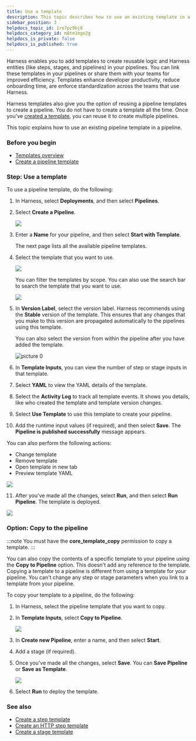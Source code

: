 ```yaml
---
title: Use a template
description: This topic describes how to use an existing template in a pipeline.
sidebar_position: 3
helpdocs_topic_id: 1re7pz9bj8
helpdocs_category_id: m8tm1mgn2g
helpdocs_is_private: false
helpdocs_is_published: true
---
```


Harness enables you to add templates to create reusable logic and Harness entities (like steps, stages, and pipelines) in your pipelines. You can link these templates in your pipelines or share them with your teams for improved efficiency. Templates enhance developer productivity, reduce onboarding time, are enforce standardization across the teams that use Harness.

Harness templates also give you the option of reusing a pipeline templates to create a pipeline. You do not have to create a template all the time. Once you've [created a template](create-pipeline-template.md), you can reuse it to create multiple pipelines.

This topic explains how to use an existing pipeline template in a pipeline.

### Before you begin

* [Templates overview](template.md)
* [Create a pipeline template](create-pipeline-template.md)

### Step: Use a template

To use a pipeline template, do the following:

1. In Harness, select **Deployments**, and then select **Pipelines**.

2. Select **Create a Pipeline**.

    ![](./static/use-a-template-41.png)

3. Enter a **Name** for your pipeline, and then select **Start with Template**.

   The next page lists all the available pipeline templates.

4. Select the template that you want to use.

   ![](./static/use-a-template-42.png)

   You can filter the templates by scope. You can also use the search bar to search the template that you want to use.

   ![](./static/use-a-template-43.png)

5. In **Version Label**, select the version label. Harness recommends using the **Stable** version of the template. This ensures that any changes that you make to this version are propagated automatically to the pipelines using this template.
   
   You can also select the version from within the pipeline after you have added the template.

   ![picture 0](static/c070e05fbf3a000f5fc089c8cc20bc4b70a1782a2cde6508781f40e4fdb343c3.png)  

6. In **Template Inputs**, you can view the number of step or stage inputs in that template.
7. Select **YAML** to view the YAML details of the template.
8. Select the **Activity Log** to track all template events. It shows you details, like who created the template and template version changes.
9. Select **Use Template** to use this template to create your pipeline.
10. Add the runtime input values (if required), and then select **Save**. The **Pipeline is published successfully** message appears.

   You can also perform the following actions:

   * Change template
   * Remove template
   * Open template in new tab
   * Preview template YAML

   ![](./static/use-a-template-44.png)

11. After you've made all the changes, select **Run**, and then select **Run Pipeline**. The template is deployed.

   ![](./static/use-a-template-45.png)

### Option: Copy to the pipeline

:::note
You must have the **core_template_copy** permission to copy a template. 
:::

You can also copy the contents of a specific template to your pipeline using the **Copy to Pipeline** option. This doesn't add any reference to the template. Copying a template to a pipeline is different from using a template for your pipeline. You can't change any step or stage parameters when you link to a template from your pipeline.

To copy your template to a pipeline, do the following:

1. In Harness, select the pipeline template that you want to copy.

2. In **Template Inputs**, select **Copy to Pipeline**.

   ![](./static/use-a-template-46.png)

3. In **Create new Pipeline**, enter a name, and then select **Start**.

4. Add a stage (if required).

5. Once you've made all the changes, select **Save**. You can **Save Pipeline** or **Save as Template**.

   ![](./static/use-a-template-47.png)

6. Select **Run** to deploy the template.

### See also

* [Create a step template](run-step-template-quickstart.md)
* [Create an HTTP step template](harness-template-library.md)
* [Create a stage template](add-a-stage-template.md)

